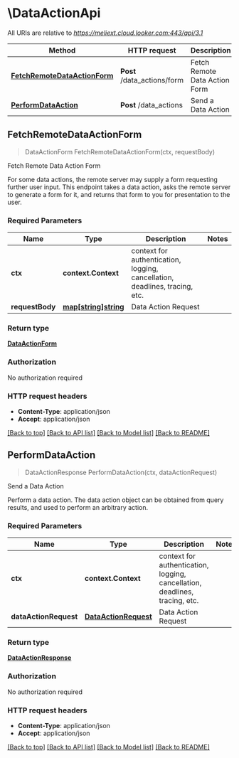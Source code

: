 # \DataActionApi

All URIs are relative to *https://meliext.cloud.looker.com:443/api/3.1*

Method | HTTP request | Description
------------- | ------------- | -------------
[**FetchRemoteDataActionForm**](DataActionApi.md#FetchRemoteDataActionForm) | **Post** /data_actions/form | Fetch Remote Data Action Form
[**PerformDataAction**](DataActionApi.md#PerformDataAction) | **Post** /data_actions | Send a Data Action



## FetchRemoteDataActionForm

> DataActionForm FetchRemoteDataActionForm(ctx, requestBody)

Fetch Remote Data Action Form

For some data actions, the remote server may supply a form requesting further user input. This endpoint takes a data action, asks the remote server to generate a form for it, and returns that form to you for presentation to the user.

### Required Parameters


Name | Type | Description  | Notes
------------- | ------------- | ------------- | -------------
**ctx** | **context.Context** | context for authentication, logging, cancellation, deadlines, tracing, etc.
**requestBody** | [**map[string]string**](string.md)| Data Action Request | 

### Return type

[**DataActionForm**](DataActionForm.md)

### Authorization

No authorization required

### HTTP request headers

- **Content-Type**: application/json
- **Accept**: application/json

[[Back to top]](#) [[Back to API list]](../README.md#documentation-for-api-endpoints)
[[Back to Model list]](../README.md#documentation-for-models)
[[Back to README]](../README.md)


## PerformDataAction

> DataActionResponse PerformDataAction(ctx, dataActionRequest)

Send a Data Action

Perform a data action. The data action object can be obtained from query results, and used to perform an arbitrary action.

### Required Parameters


Name | Type | Description  | Notes
------------- | ------------- | ------------- | -------------
**ctx** | **context.Context** | context for authentication, logging, cancellation, deadlines, tracing, etc.
**dataActionRequest** | [**DataActionRequest**](DataActionRequest.md)| Data Action Request | 

### Return type

[**DataActionResponse**](DataActionResponse.md)

### Authorization

No authorization required

### HTTP request headers

- **Content-Type**: application/json
- **Accept**: application/json

[[Back to top]](#) [[Back to API list]](../README.md#documentation-for-api-endpoints)
[[Back to Model list]](../README.md#documentation-for-models)
[[Back to README]](../README.md)

